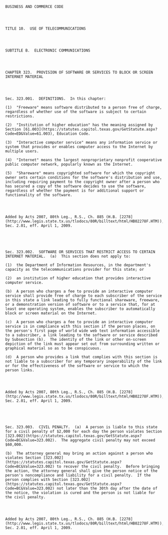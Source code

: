 ﻿
    
    
    	
    					
    
    
    BUSINESS AND COMMERCE CODE
    
      
    
    
    TITLE 10.  USE OF TELECOMMUNICATIONS
    
      
    
    
    SUBTITLE B.  ELECTRONIC COMMUNICATIONS
    
      
    
    
    CHAPTER 323.  PROVISION OF SOFTWARE OR SERVICES TO BLOCK OR SCREEN INTERNET MATERIAL
    
      
    
    
    Sec. 323.001.  DEFINITIONS.  In this chapter:
    
    (1)  "Freeware" means software distributed to a person free of charge, regardless of whether use of the software is subject to certain restrictions.
    
    (2)  "Institution of higher education" has the meaning assigned by Section [61.003](https://statutes.capitol.texas.gov/GetStatute.aspx?Code=ED&Value=61.003), Education Code.
    
    (3)  "Interactive computer service" means any information service or system that provides or enables computer access to the Internet by multiple users.
    
    (4)  "Internet" means the largest nonproprietary nonprofit cooperative public computer network, popularly known as the Internet.
    
    (5)  "Shareware" means copyrighted software for which the copyright owner sets certain conditions for the software's distribution and use, including requiring payment to the copyright owner after a person who has secured a copy of the software decides to use the software, regardless of whether the payment is for additional support or functionality of the software.
    
    
    
    
    Added by Acts 2007, 80th Leg., R.S., Ch. 885 (H.B. [2278](http://www.legis.state.tx.us/tlodocs/80R/billtext/html/HB02278F.HTM)), Sec. 2.01, eff. April 1, 2009.
    
    
    
    
    
    Sec. 323.002.  SOFTWARE OR SERVICES THAT RESTRICT ACCESS TO CERTAIN INTERNET MATERIAL.  (a)  This section does not apply to:
    
    (1)  the Department of Information Resources, in the department's capacity as the telecommunications provider for this state; or
    
    (2)  an institution of higher education that provides interactive computer service.
    
    (b)  A person who charges a fee to provide an interactive computer service shall provide free of charge to each subscriber of the service in this state a link leading to fully functional shareware, freeware, or a demonstration version of software or to a service that, for at least one operating system, enables the subscriber to automatically block or screen material on the Internet.
    
    (c)  A person who charges a fee to provide an interactive computer service is in compliance with this section if the person places, on the person's first page of world wide web text information accessible to a subscriber, a link leading to the software or service described by Subsection (b).  The identity of the link or other on-screen depiction of the link must appear set out from surrounding written or graphical material so as to be conspicuous.
    
    (d)  A person who provides a link that complies with this section is not liable to a subscriber for any temporary inoperability of the link or for the effectiveness of the software or service to which the person links.
    
    
    
    
    Added by Acts 2007, 80th Leg., R.S., Ch. 885 (H.B. [2278](http://www.legis.state.tx.us/tlodocs/80R/billtext/html/HB02278F.HTM)), Sec. 2.01, eff. April 1, 2009.
    
    
    
    
    
    Sec. 323.003.  CIVIL PENALTY.  (a)  A person is liable to this state for a civil penalty of $2,000 for each day the person violates Section [323.002](https://statutes.capitol.texas.gov/GetStatute.aspx?Code=BC&Value=323.002).  The aggregate civil penalty may not exceed $60,000.
    
    (b)  The attorney general may bring an action against a person who violates Section [323.002](https://statutes.capitol.texas.gov/GetStatute.aspx?Code=BC&Value=323.002) to recover the civil penalty.  Before bringing the action, the attorney general shall give the person notice of the person's noncompliance and liability for a civil penalty.  If the person complies with Section [323.002](https://statutes.capitol.texas.gov/GetStatute.aspx?Code=BC&Value=323.002) not later than the 30th day after the date of the notice, the violation is cured and the person is not liable for the civil penalty.
    
    
    
    
    Added by Acts 2007, 80th Leg., R.S., Ch. 885 (H.B. [2278](http://www.legis.state.tx.us/tlodocs/80R/billtext/html/HB02278F.HTM)), Sec. 2.01, eff. April 1, 2009.
    
    
    
    
    				
